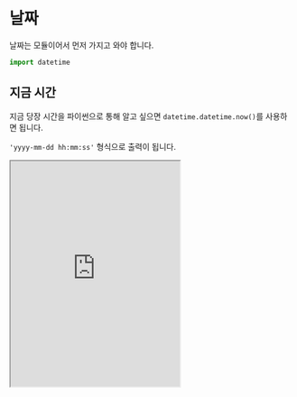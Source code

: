 # 날짜

날짜는 모듈이어서 먼저 가지고 와야 합니다.

```py
import datetime
```

## 지금 시간

지금 당장 시간을 파이썬으로 통해 알고 싶으면 `datetime.datetime.now()`를 사용하면 됩니다.

`'yyyy-mm-dd hh:mm:ss'` 형식으로 출력이 됩니다.

<iframe
  loading="lazy" title="Python Playground" src="https://trinket.io/embed/python3/437df64da8" height="400" />

## 시, 분, 초, 마이크로초

지금 시, 분, 초와 밀리초를 알고 싶다면 `strftime`이라는 메서드를 이용하면 됩니다.

`strftime()` 안에 `%H`(Hour)을 입력하면 24시간 형태를 가진 지금 시각이 출력됩니다.

12 시간 행태를 원한다면 `%I`를 사용하면 됩니다.

12 시간 행태를 사용한다면 오후인지 오전인지 알기 위하여 `%p`(AM 또는 PM)을 사용하면 됩니다.

분은 `%M`, 초는 `%S`, 마이크로초는 `%f` 입니다

<iframe
  loading="lazy" title="Python Playground" src="https://trinket.io/embed/python3/b649e0b775" height="400" />

## 요일, 월, 년

요일 이름은 `%A`를 사용해서 알 수 있습니다. 요일의 이름은 영어로 출력됩니다(예: Friday).

June, January와 같이 `%B`는 월 이름을 영어로 출력합니다.

`%Y`를 사용하면 년을 알 수 있습니다.

2018, 2022과 같이 년의 전체 값을 출력합니다.
